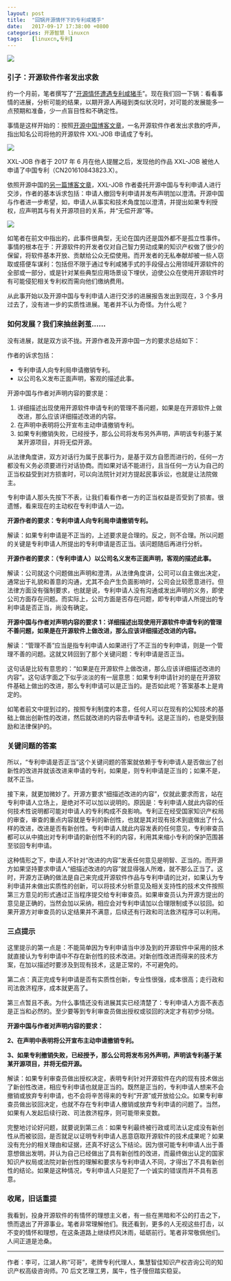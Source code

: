 ```yaml
---
layout: post
title:	"回锅开源情怀下的专利咸猪手"
date:	2017-09-17 17:38:00 +0800 
categories:	开源智慧 linuxcn 
tags:	[linuxcn,专利]
---
```



![](/Asserts/Images//attachment/album/201709/17/173847hcneggggglcg5u56.jpg)


### 引子：开源软件作者发出求救


约一个月前，笔者撰写了“[开源情怀遭遇专利咸猪手](/article-8765-1.html)”。现在我们回一下锅：看看事情的进展，分析可能的结果，以期开源人再碰到类似状况时，对可能的发展能多一点预期和准备，少一点盲目性和不确定性。


事情是这样开始的：按照[开源中国博客文章](https://my.oschina.net/xuxueli/blog/918201)，一名开源软件作者发出求救的呼声，指出知名公司将他的开源软件 XXL-JOB 申请成了专利。


![](/Asserts/Images//attachment/album/201709/17/173318m33nhsesszmjmh33.png)


XXL-JOB 作者于 2017 年 6 月在他人提醒之后，发现他的作品 XXL-JOB 被他人申请了中国专利（CN201610843823.X）。


依照开源中国的[另一篇博客文章](https://my.oschina.net/javayou/blog/918941)，XXL-JOB 作者委托开源中国与专利申请人进行交涉，作者的基本诉求包括：申请人撤回专利申请并发布声明加以澄清。开源中国与作者进一步希望，如，申请人从事实和技术角度加以澄清，并提出如果专利授权，应声明其与有关开源项目的关系，并“无偿开源”等。


![](/Asserts/Images//attachment/album/201709/17/173337ajlhhjzjkkhlmqrs.png)


如笔者在前文中指出的，此事件很典型，无论在国内还是国外都不是孤立性事件。事情的根本在于：开源软件的开发者仅对自己智力劳动成果的知识产权做了很少的保留，将软件基本开放、贡献给公众无偿使用。而开发者的无私奉献却被一些人窃取或搭便车谋利：包括但不限于通过专利咸猪手式的手段侵占公用领域开源软件的全部或一部分，或是针对某些典型应用场景设下埋伏，迫使公众在使用开源软件时有可能侵犯相关专利权而需向他们缴纳费用。


从此事开始以及开源中国与专利申请人进行交涉的进展报告发出到现在，3 个多月过去了，没有进一步的实质性进展。笔者并不认为奇怪。为什么呢？ 


### 如何发展？我们来抽丝剥茧……


没有进展，就是双方谈不拢。开源作者及开源中国一方的要求总结如下：


作者的诉求包括：


* 专利申请人向专利局申请撤销专利。
* 以公司名义发布正面声明，客观的描述此事。


开源中国与作者对声明内容的要求是：


1. 详细描述出现使用开源软件申请专利的管理不善问题，如果是在开源软件上做改进，那么应该详细描述改进的内容。
2. 在声明中表明将公开宣布主动申请撤销专利。
3. 如果专利撤销失败，已经授予，那么公司将发布另外声明，声明该专利基于某某开源项目，并将无偿开源。


从法律角度讲，双方对话行为属于民事行为，是基于双方自愿而进行的，任何一方都没有义务必须要进行对话协商。而如果对话不能进行，且当任何一方认为自己的正当权益受到对方损害时，可以向法院针对对方提起民事诉讼，也就是让法院做主。


专利申请人那头先按下不表，让我们看看作者一方的正当权益是否受到了损害。很遗憾，看来现在的主动权在专利申请人一边。


**开源作者的要求：专利申请人向专利局申请撤销专利。**


解读：如果专利申请是不正当的，上述要求是合理的。反之，则不合理。所以问题的关键是专利申请人所提出的专利申请是否正当。该问题随后再进行分析。


**开源作者的要求：（专利申请人）以公司名义发布正面声明，客观的描述此事。**


解读：公司就这个问题做出声明和澄清，从法律角度讲，公司可以自主做出决定，通常出于礼貌和善意的沟通，尤其不会产生负面影响时，公司会比较愿意进行。但法律方面没有强制要求，也就是说，专利申请人没有沟通或发出声明的义务，即使公司方面存在问题。而实际上，公司方面是否存在问题，即专利申请人所提出的专利申请是否正当，尚没有确定。


**开源中国与作者对声明内容的要求 1：详细描述出现使用开源软件申请专利的管理不善问题，如果是在开源软件上做改进，那么应该详细描述改进的内容。**


解读：“管理不善”应当是指专利申请人如果进行了不正当的专利申请，则是一个管理不善的问题。这就又转回到了那个关键问题：专利申请是否正当。


这句话是比较有意思的：“如果是在开源软件上做改进，那么应该详细描述改进的内容”。这句话字面之下似乎淡淡的有一层意思：如果专利申请针对的是在开源软件基础上做出的改进，那么专利申请可以是正当的。是否如此呢？答案基本上是肯定的。


如笔者前文中提到过的，按照专利制度的本意，任何人可以在现有的公知技术的基础上做出创新性的改进，然后就改进的内容去申请专利。这是正当的，也是受到鼓励和法律保护的。 


### 关键问题的答案


所以，“专利申请是否正当”这个关键问题的答案就依赖于专利申请人是否做出了创新性的改进并就该改进来申请的专利，如果是，则专利申请是正当的；如果不是，就不正当。


接下来，就更加微妙了。开源方要求“细描述改进的内容”，仅就此要求而言，站在专利申请人立场上，是绝对不可以加以说明的。原因是：专利申请人就此内容的任何技术性说明都可能对申请人的专利构成不良影响。专利正在经受国家知识产权局的审查，审查的重点内容就是专利的新创性，也就是其对现有技术到底做出了什么样的改进，改进是否有新创性。专利申请人就此内容发表的任何意见，专利审查员都可以从中摘出对专利申请的新创性不利的内容，利用其来缩小专利的保护范围甚至驳回专利申请。


这种情形之下，申请人不针对“改进的内容”发表任何意见是明智、正当的。而开源方如果坚持要求申请人“细描述改进的内容”就显得强人所难，就不那么正当了。这时，开源方正确的做法是自己来完成开源软件作品与专利申请的比对，如果认为专利申请并未做出实质性的创新，可以将技术分析意见及相关支持性的技术文件按照第三方意见的形式通过正当程序提交给专利审查员。如果审查员认为开源方提出的意见是正确的，当然会加以采纳，相应会对专利申请加以合理限制或予以驳回。如果开源方对审查员的认定结果并不满意，后续还有行政和司法救济程序可以利用。


### 三点提示


这里提示的第一点是：不能简单因为专利申请当中涉及到的开源软件中采用的技术就直接认为专利申请中不存在新创性的技术改进。对新创性改进而得来的技术方案，在加以描述时要涉及到现有技术，这是正常的，不可避免的。


第二点：真正完成专利申请是否有实质性创新，专业性很强，成本很高；走行政和司法救济程序，成本就更高了。


第三点暂且不表。为什么事情还没有进展其实已经清楚了：专利申请人方面不表态是正当和必然的。至少要等到专利审查员做出授权或驳回的决定才有初步分晓。


**开源中国与作者对声明内容的要求：**


**2、在声明中表明将公开宣布主动申请撤销专利。**


**3、如果专利撤销失败，已经授予，那么公司将发布另外声明，声明该专利基于某某开源项目，并将无偿开源。**


解读：如果专利审查员做出授权决定，表明专利针对开源软件在内的现有技术做出了新创性改进，相应专利申请也就是正当的。既然是正当的，专利申请人想来不会撤销或放弃专利申请，也不会将辛苦得来的专利“开源”或开放给公众。如果专利审查员做出驳回决定，也就不存在专利申请人撤销或放弃专利申请的问题了。当然，如果有人发起后续行政、司法救济程序，则可能带来变数。 


完整地讨论好问题，就要说到第三点：如果专利最终被行政或司法认定成没有新创性从而被驳回，是否就足以证明专利申请人恶意窃取开源软件的技术成果呢？如果没有充分的相关理由和证据，还真不好这么下结论。因为很可能专利申请人出于善意想做出发明，并认为自己已经做出了具有新创性的改进，而最终做出认定的国家知识产权局或法院对新创性的理解和要求与专利申请人不同，才得出了不具有新创性的结论。如果是这种情况，专利申请人只是犯了一个诚实的错误而并不具有恶意。


### 收尾，旧话重提


我看到，投身开源软件的有情怀的理想主义者，有一些在黑暗和不公的打击之下，愤而退出了开源事业。笔者非常理解他们。我还看到，更多的人无视这些打击，以不变的情怀和理想，在这条道路上继续栉风沐雨，砥砺前行。笔者非常敬佩他们。人间正道是沧桑。




---


作者：李可，江湖人称“可哥”，老牌专利代理人，集慧智佳知识产权咨询公司的知识产权高级咨询师。70 后文艺理工男，属牛，性子慢但踏实稳妥。
